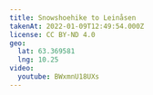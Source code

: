 ```yaml
---
title: Snowshoehike to Leinåsen
takenAt: 2022-01-09T12:49:54.000Z
license: CC BY-ND 4.0
geo:
  lat: 63.369581
  lng: 10.25
video:
  youtube: BWxmnU18UXs
---
```

